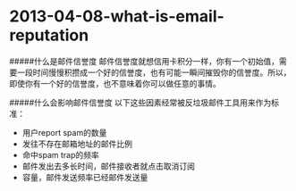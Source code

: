 # 2013-04-08-what-is-email-reputation

#####什么是邮件信誉度
邮件信誉度就想信用卡积分一样，你有一个初始值，需要一段时间慢慢积攒成一个好的信誉度，也有可能一瞬间摧毁你的信誉度。所以，即使你有一个好的信誉度，也不意味着你可以做任意的事情。

#####什么会影响邮件信誉度
以下这些因素经常被反垃圾邮件工具用来作为标准：

* 用户report spam的数量
* 发往不存在邮箱地址的邮件比例
* 命中spam trap的频率
* 邮件发出去多长时间，邮件接收者就点击取消订阅
* 容量，邮件发送频率已经邮件发送量
